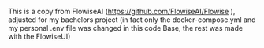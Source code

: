 This is a copy from FlowiseAI (https://github.com/FlowiseAI/Flowise ), adjusted for my bachelors project
(in fact only the docker-compose.yml and my personal .env file was changed in this code Base, the rest was made with the FlowiseUI)